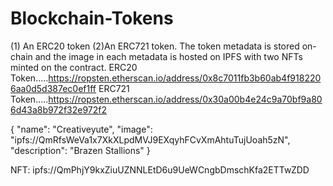 # Blockchain-Tokens
(1) An ERC20 token (2)An ERC721 token. The token metadata is stored on-chain and the image in each metadata is hosted on IPFS with two NFTs minted on the contract.
ERC20 Token.....https://ropsten.etherscan.io/address/0x8c7011fb3b60ab4f9182206aa0d5d387ec0ef1ff
ERC721 Token.....https://ropsten.etherscan.io/address/0x30a00b4e24c9a70bf9a806d43a8b972f32e972f2

{
  "name": "Creativeyute",
  "image": "ipfs://QmRfsWeVa1x7XkXLpdMVJ9EXqyhFCvXmAhtuTujUoah5zN",
  "description": "Brazen Stallions"
}

NFT: ipfs://QmPhjY9kxZiuUZNNLEtD6u9UeWCngbDmschKfa2ETTwZDD
